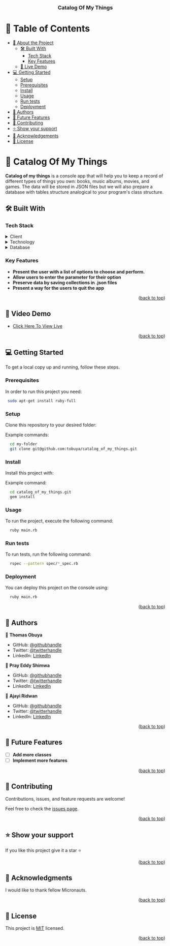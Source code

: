 <a name="readme-top"></a>

<div align="center">

  <h3><b>Catalog Of My Things</b></h3>

</div>

# 📗 Table of Contents

- [📖 About the Project](#about-project)
  - [🛠 Built With](#built-with)
    - [Tech Stack](#tech-stack)
    - [Key Features](#key-features)
  - [🚀 Live Demo](#live-demo)
- [💻 Getting Started](#getting-started)
  - [Setup](#setup)
  - [Prerequisites](#prerequisites)
  - [Install](#install)
  - [Usage](#usage)
  - [Run tests](#run-tests)
  - [Deployment](#triangular_flag_on_post-deployment)
- [👥 Authors](#authors)
- [🔭 Future Features](#future-features)
- [🤝 Contributing](#contributing)
- [⭐️ Show your support](#support)
- [🙏 Acknowledgements](#acknowledgements)
- [📝 License](#license)

# 📖 Catalog Of My Things <a name="about-project"></a>

**Catalog of my things** is a  console app that will help you to keep a record of different types of things you own: books, music albums, movies, and games. The data will be stored in JSON files but we will also prepare a database with tables structure analogical to your program's class structure.

## 🛠 Built With <a name="built-with"></a>

### Tech Stack <a name="tech-stack"></a>

<details>
  <summary>Client</summary>
  <ul>
    <li><a href="https://ruby-doc.org/">Ruby</a></li>
  </ul>
</details>

<details>
  <summary>Technology</summary>
  <ul>
    <li><a href="http://github.com/">GitHub</a></li>
  </ul>
</details>

<details>
<summary>Database</summary>
  <ul>
    <li><a href="https://www.postgresql.org/">PostgreSQL</a></li>
  </ul>
</details>

### Key Features <a name="key-features"></a>

- **Present the user with a list of options to choose and perform.**
- **Allow users to enter the parameter for their option**
- **Preserve data by saving collections in .json files**
- **Present a way for the users to quit the app**

<p align="right">(<a href="#readme-top">back to top</a>)</p>

## 🚀 Video Demo <a name="live-demo"></a>

- [Click Here To View Live](https://drive.google.com/file/d/1F0C2C5VxHnj884ti9L7jUPqvxEDDzXkN/view)

<p align="right">(<a href="#readme-top">back to top</a>)</p>

## 💻 Getting Started <a name="getting-started"></a>

To get a local copy up and running, follow these steps.

### Prerequisites

In order to run this project you need:


```sh
 sudo apt-get install ruby-full
```


### Setup

Clone this repository to your desired folder:

Example commands:

```sh
  cd my-folder
  git clone git@github.com:tobuya/catalog_of_my_things.git
```

### Install

Install this project with:

Example command:

```sh
  cd catalog_of_my_things.git
  gem install
```

### Usage

To run the project, execute the following command:


```sh
  ruby main.rb
```

### Run tests

To run tests, run the following command:

```sh
  rspec --pattern spec/*_spec.rb
```

### Deployment

You can deploy this project on the console using:

```sh
  ruby main.rb
```

<p align="right">(<a href="#readme-top">back to top</a>)</p>


## 👥 Authors <a name="authors"></a>

👤 **Thomas Obuya**

- GitHub: [@githubhandle](https://github.com/tobuya)
- Twitter: [@twitterhandle](https://twitter.com/MullerTheGreat1)
- LinkedIn: [LinkedIn](https://linkedin.com/in/tobuya/)

👤 **Pray Eddy Shimwa**

- GitHub: [@githubhandle](https://github.com/EddyShimwa)
- Twitter: [@twitterhandle](https://twitter.com/pray_eddy)
- LinkedIn: [LinkedIn](https://linkedin.com/in/pray-eddy-shimwa-18a6751b6/)

👤 **Ajayi Ridwan**

- GitHub: [@githubhandle](https://github.com/Ridwanullahi-code)
- Twitter: [@twitterhandle](https://twitter.com/Ridwanullahi22)
- LinkedIn: [LinkedIn](https://linkedin.com/in/ajayi-ridwan-2a1515199/)

<p align="right">(<a href="#readme-top">back to top</a>)</p>


## 🔭 Future Features <a name="future-features"></a>

- [ ] **Add more classes**
- [ ] **Implement more features**

<p align="right">(<a href="#readme-top">back to top</a>)</p>

<!-- CONTRIBUTING -->

## 🤝 Contributing <a name="contributing"></a>

Contributions, issues, and feature requests are welcome!

Feel free to check the [issues page](https://github.com/tobuya/catalog_of_my_things/issues/).

<p align="right">(<a href="#readme-top">back to top</a>)</p>

<!-- SUPPORT -->

## ⭐️ Show your support <a name="support"></a>

If you like this project give it a star ⭐️

<p align="right">(<a href="#readme-top">back to top</a>)</p>

## 🙏 Acknowledgments <a name="acknowledgements"></a>

I would like to thank fellow Micronauts.

<p align="right">(<a href="#readme-top">back to top</a>)</p>

## 📝 License <a name="license"></a>

This project is [MIT](https://github.com/tobuya/catalog_of_my_things/blob/dev/Licence) licensed.

<p align="right">(<a href="#readme-top">back to top</a>)</p>
